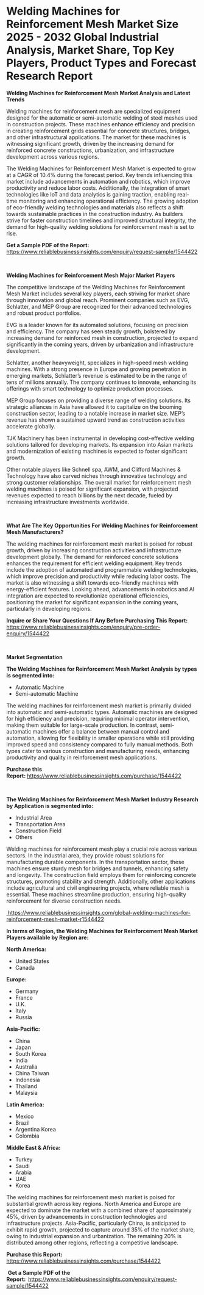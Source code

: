 <p><h1>Welding Machines for Reinforcement Mesh Market Size 2025 - 2032 Global Industrial Analysis, Market Share, Top Key Players, Product Types and Forecast Research Report</h1></p><p><strong>Welding Machines for Reinforcement Mesh Market Analysis and Latest Trends</strong></p>
<p><p>Welding machines for reinforcement mesh are specialized equipment designed for the automatic or semi-automatic welding of steel meshes used in construction projects. These machines enhance efficiency and precision in creating reinforcement grids essential for concrete structures, bridges, and other infrastructural applications. The market for these machines is witnessing significant growth, driven by the increasing demand for reinforced concrete constructions, urbanization, and infrastructure development across various regions.</p><p>The Welding Machines for Reinforcement Mesh Market is expected to grow at a CAGR of 10.4% during the forecast period. Key trends influencing this market include advancements in automation and robotics, which improve productivity and reduce labor costs. Additionally, the integration of smart technologies like IoT and data analytics is gaining traction, enabling real-time monitoring and enhancing operational efficiency. The growing adoption of eco-friendly welding technologies and materials also reflects a shift towards sustainable practices in the construction industry. As builders strive for faster construction timelines and improved structural integrity, the demand for high-quality welding solutions for reinforcement mesh is set to rise.</p></p>
<p><strong>Get a Sample PDF of the Report:&nbsp;</strong> <a href="https://www.reliablebusinessinsights.com/enquiry/request-sample/1544422?utm_campaign=3089&utm_medium=2&utm_source=Github&utm_content=ia&utm_term=16042025&utm_id=welding-machines-for-reinforcement-mesh">https://www.reliablebusinessinsights.com/enquiry/request-sample/1544422</a></p>
<p>&nbsp;</p>
<p><strong>Welding Machines for Reinforcement Mesh Major Market Players</strong></p>
<p><p>The competitive landscape of the Welding Machines for Reinforcement Mesh Market includes several key players, each striving for market share through innovation and global reach. Prominent companies such as EVG, Schlatter, and MEP Group are recognized for their advanced technologies and robust product portfolios. </p><p>EVG is a leader known for its automated solutions, focusing on precision and efficiency. The company has seen steady growth, bolstered by increasing demand for reinforced mesh in construction, projected to expand significantly in the coming years, driven by urbanization and infrastructure development.</p><p>Schlatter, another heavyweight, specializes in high-speed mesh welding machines. With a strong presence in Europe and growing penetration in emerging markets, Schlatter’s revenue is estimated to be in the range of tens of millions annually. The company continues to innovate, enhancing its offerings with smart technology to optimize production processes.</p><p>MEP Group focuses on providing a diverse range of welding solutions. Its strategic alliances in Asia have allowed it to capitalize on the booming construction sector, leading to a notable increase in market size. MEP’s revenue has shown a sustained upward trend as construction activities accelerate globally.</p><p>TJK Machinery has been instrumental in developing cost-effective welding solutions tailored for developing markets. Its expansion into Asian markets and modernization of existing machines is expected to foster significant growth.</p><p>Other notable players like Schnell spa, AWM, and Clifford Machines & Technology have also carved niches through innovative technology and strong customer relationships. The overall market for reinforcement mesh welding machines is poised for significant expansion, with projected revenues expected to reach billions by the next decade, fueled by increasing infrastructure investments worldwide.</p></p>
<p>&nbsp;</p>
<p><strong>What Are The Key Opportunities For Welding Machines for Reinforcement Mesh Manufacturers?</strong></p>
<p><p>The welding machines for reinforcement mesh market is poised for robust growth, driven by increasing construction activities and infrastructure development globally. The demand for reinforced concrete solutions enhances the requirement for efficient welding equipment. Key trends include the adoption of automated and programmable welding technologies, which improve precision and productivity while reducing labor costs. The market is also witnessing a shift towards eco-friendly machines with energy-efficient features. Looking ahead, advancements in robotics and AI integration are expected to revolutionize operational efficiencies, positioning the market for significant expansion in the coming years, particularly in developing regions.</p></p>
<p><strong>Inquire or Share Your Questions If Any Before Purchasing This Report:</strong> <a href="https://www.reliablebusinessinsights.com/enquiry/pre-order-enquiry/1544422?utm_campaign=3089&utm_medium=2&utm_source=Github&utm_content=ia&utm_term=16042025&utm_id=welding-machines-for-reinforcement-mesh">https://www.reliablebusinessinsights.com/enquiry/pre-order-enquiry/1544422</a></p>
<p>&nbsp;</p>
<p><strong>Market Segmentation</strong></p>
<p><strong>The Welding Machines for Reinforcement Mesh Market Analysis by types is segmented into:</strong></p>
<p><ul><li>Automatic Machine</li><li>Semi-automatic Machine</li></ul></p>
<p><p>The welding machines for reinforcement mesh market is primarily divided into automatic and semi-automatic types. Automatic machines are designed for high efficiency and precision, requiring minimal operator intervention, making them suitable for large-scale production. In contrast, semi-automatic machines offer a balance between manual control and automation, allowing for flexibility in smaller operations while still providing improved speed and consistency compared to fully manual methods. Both types cater to various construction and manufacturing needs, enhancing productivity and quality in reinforcement mesh applications.</p></p>
<p><strong>Purchase this Report:&nbsp;</strong><a href="https://www.reliablebusinessinsights.com/purchase/1544422?utm_campaign=3089&utm_medium=2&utm_source=Github&utm_content=ia&utm_term=16042025&utm_id=welding-machines-for-reinforcement-mesh">https://www.reliablebusinessinsights.com/purchase/1544422</a></p>
<p>&nbsp;</p>
<p><strong>The Welding Machines for Reinforcement Mesh Market Industry Research by Application is segmented into:</strong></p>
<p><ul><li>Industrial Area</li><li>Transportation Area</li><li>Construction Field</li><li>Others</li></ul></p>
<p><p>Welding machines for reinforcement mesh play a crucial role across various sectors. In the industrial area, they provide robust solutions for manufacturing durable components. In the transportation sector, these machines ensure sturdy mesh for bridges and tunnels, enhancing safety and longevity. The construction field employs them for reinforcing concrete structures, promoting stability and strength. Additionally, other applications include agricultural and civil engineering projects, where reliable mesh is essential. These machines streamline production, ensuring high-quality reinforcement for diverse construction needs.</p></p>
<p><a href="https://www.reliablebusinessinsights.com/global-welding-machines-for-reinforcement-mesh-market-r1544422?utm_campaign=3089&utm_medium=2&utm_source=Github&utm_content=ia&utm_term=16042025&utm_id=welding-machines-for-reinforcement-mesh">&nbsp;https://www.reliablebusinessinsights.com/global-welding-machines-for-reinforcement-mesh-market-r1544422</a></p>
<p><strong>In terms of Region, the Welding Machines for Reinforcement Mesh Market Players available by Region are:</strong></p>
<p>
    <p> <strong> North America: </strong>
        <ul>
            <li>United States</li>
            <li>Canada</li>
        </ul>
        </p> 
    <p> <strong> Europe: </strong>
        <ul>
            <li>Germany</li>
            <li>France</li>
            <li>U.K.</li>
            <li>Italy</li>
            <li>Russia</li>
        </ul>
        </p> 
    <p> <strong> Asia-Pacific: </strong>
        <ul>
            <li>China</li>
            <li>Japan</li>
            <li>South Korea</li>
            <li>India</li>
            <li>Australia</li>
            <li>China Taiwan</li>
            <li>Indonesia</li>
            <li>Thailand</li>
            <li>Malaysia</li>
        </ul>
        </p> 
    <p> <strong> Latin America: </strong>
        <ul>
            <li>Mexico</li>
            <li>Brazil</li>
            <li>Argentina Korea</li>
            <li>Colombia</li>
        </ul>
        </p> 
    <p> <strong> Middle East & Africa: </strong>
        <ul>
            <li>Turkey</li>
            <li>Saudi</li>
            <li>Arabia</li>
            <li>UAE</li>
            <li>Korea</li>
        </ul>
    </p>
    </p>
<p><p>The welding machines for reinforcement mesh market is poised for substantial growth across key regions. North America and Europe are expected to dominate the market with a combined share of approximately 45%, driven by advancements in construction technologies and infrastructure projects. Asia-Pacific, particularly China, is anticipated to exhibit rapid growth, projected to capture around 35% of the market share, owing to industrial expansion and urbanization. The remaining 20% is distributed among other regions, reflecting a competitive landscape.</p></p>
<p><strong>Purchase this Report: </strong><a href="https://www.reliablebusinessinsights.com/purchase/1544422?utm_campaign=3089&utm_medium=2&utm_source=Github&utm_content=ia&utm_term=16042025&utm_id=welding-machines-for-reinforcement-mesh">https://www.reliablebusinessinsights.com/purchase/1544422</a></p>
<p>&nbsp;<strong>Get a Sample PDF of the Report:&nbsp;&nbsp;</strong><a href="https://www.reliablebusinessinsights.com/enquiry/request-sample/1544422?utm_campaign=3089&utm_medium=2&utm_source=Github&utm_content=ia&utm_term=16042025&utm_id=welding-machines-for-reinforcement-mesh">https://www.reliablebusinessinsights.com/enquiry/request-sample/1544422</a></p>
<p><strong></strong></p>
<p><p></p><p></p><p></p></p>